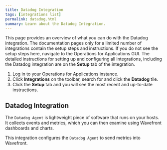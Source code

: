 ```yaml
---
title: Datadog Integration
tags: [integrations list]
permalink: datadog.html
summary: Learn about the Datadog Integration.
---
```


This page provides an overview of what you can do with the Datadog integration. The documentation pages only for a limited number of integrations contain the setup steps and instructions. If you do not see the setup steps here, navigate to the Operations for Applications GUI. The detailed instructions for setting up and configuring all integrations, including the Datadog integration are on the **Setup** tab of the integration.

1. Log in to your Operations for Applications instance. 
2. Click **Integrations** on the toolbar, search for and click the **Datadog** tile. 
3. Click the **Setup** tab and you will see the most recent and up-to-date instructions.

## Datadog Integration

The `Datadog Agent` is lightweight piece of software that runs on your hosts. It collects events and metrics, which you can then examine using Wavefront dashboards and charts.

This integration configures the `Datadog Agent` to send metrics into Wavefront.



